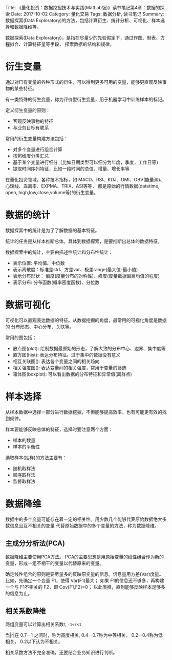 Title: 《量化投资：数据挖掘技术与实践(MatLab版)》读书笔记第4章：数据的探索
Date: 2017-10-02
Category: 量化交易
Tags: 数据分析, 读书笔记
Summary: 数据探索(Data Exploratory)的方法，包括计算衍生、统计分析、可视化、样本选择和数据降维等。


数据探索(Data Exploratory)，是指在尽量少的先验假定下，通过作图、制表、方程拟合、计算特征量等手段，
探索数据的结构和规律。

# 衍生变量

通过对已有变量的各种形式的衍生，可以得到更多可用的变量，能够更直观反映事物的某些特征。

有一类特殊的衍生变量，称为评价型衍生变量，用于机器学习中训练样本的标记。

定义衍生变量的原则：

- 客观反映事物的特征
- 与业务目标有联系

常用的衍生变量构建方法包括：

- 对多个变量进行组合计算
- 按照维度分类汇总
- 基于某个变量进行细分（比如日期类型可以细分为年度，季度，工作日等）
- 提取时间序列特征，比如一段时间的总值、增量、增长率等


在量化投资领域，各种技术指标，如 MACD、RSI、KDJ、DMI、OBV(能量潮)、心理线、乖离率、EXPMA、TRIX、ASI等等，
都是原始的行情数据(datetime, open, high,low,close,volume等)的衍生变量。

# 数据的统计

数据探索中的统计是为了了解数据的基本特征。

统计的任务是从样本推断总体。具体到数据探索，是要推断出总体的数据特征。

数据探索中的统计，主要由描述性统计和分布性统计：

- 表示位置: 平均值、中位数
- 表示离散度：标准差std、方差var、极差range(最大值-最小值)
- 表示分布形状： 偏度(度量分布的对称性)、峰度(度量数据偏离均值的程度)
- 表示分布: 分布函数(概率密度函数)、分位数


# 数据可视化

可视化可以直观表达数据的特征。从数据挖掘的角度，最常用的可视化角度是数据的
分布形态、中心分布、关联等。

常用的图包括：

- 散点图(plot): 绘制数据最原始的形态，了解大致的分布中心、边界、集中度等
- 直方图(hist): 表达分布特征。过于集中的数据没有意义
- 相互关联图(): 表达各个变量之间的相关趋向
- 相关强度图(): 表达变量间的相关强度，常用于变量的筛选
- 箱体图(boxplot): 可以看出数据的分布特征和异常值(离群点)

# 样本选择

从样本数据中选择一部分进行数据挖掘，不但能够提高效率，也有可能更有效的找到规律。

样本要能够反映总体的特征，选择时要注意两个方面：

- 样本的数量
- 样本的平衡性

选取样本(抽样)的方法主要有：

- 随机取样法
- 顺序取样法
- 监督取样法

# 数据降维

数据中的多个变量可能存在着一定的相关性。用少数几个能够代表原始数据绝大多数信息且互不相关的变量
代替原始数据中的多个变量的方法，称为数据降维。

## 主成分分析法(PCA)

数据降维主要使用PCA方法。
PCA的主要思想是用原始变量的线性组合作为新的变量，形成一组不相干的变量以代替原来的变量。

确定线性组合的原则是要尽量多的反映原变量的信息。信息量用方差(Var)度量。
比如，先确定一个变量 F1，使得 Var(F1)最大；
如果 F1的信息还不够多，再构建一个与 F1不相关的 F2，即 Cov(F1,F2)=0；
以此类推，直到能够反映样本足够多的信息为止。

## 相关系数降维

两组变量可以计算出相关系数r, `-1<r<1`

当|r|在 0.7--1 之间时，称为高度相关, 0.4--0.7称为中等相关， 0.2--0.4称为低相关，
0.2以下认为不相关。

相关系数方法不完全准确，还要结合业务知识进行判断。







